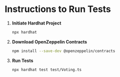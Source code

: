 
# Instructions to Run Tests

1. **Initiate Hardhat Project**
   ```bash
   npx hardhat
   ```

2. **Download OpenZeppelin Contracts**
   ```bash
   npm install --save-dev @openzeppelin/contracts
   ```

3. **Run Tests**
   ```bash
   npx hardhat test test/Voting.ts
   ```